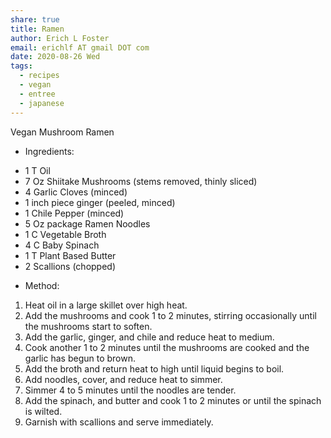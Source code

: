 ```yaml
---
share: true
title: Ramen
author: Erich L Foster
email: erichlf AT gmail DOT com
date: 2020-08-26 Wed
tags:
  - recipes
  - vegan
  - entree
  - japanese
---
```

Vegan Mushroom Ramen
* Ingredients:
- 1 T Oil
- 7 Oz Shiitake Mushrooms (stems removed, thinly sliced)
- 4 Garlic Cloves (minced)
- 1 inch piece ginger (peeled, minced)
- 1 Chile Pepper (minced)
- 5 Oz package Ramen Noodles
- 1 C Vegetable Broth
- 4 C Baby Spinach
- 1 T Plant Based Butter
- 2 Scallions (chopped)

* Method:
1. Heat oil in a large skillet over high heat.
2. Add the mushrooms and cook 1 to 2 minutes, stirring occasionally until the mushrooms
   start to soften.
3. Add the garlic, ginger, and chile and reduce heat to medium.
4. Cook another 1 to 2 minutes until the mushrooms are cooked and the garlic has begun to
   brown.
5. Add the broth and return heat to high until liquid begins to boil.
6. Add noodles, cover, and reduce heat to simmer.
7. Simmer 4 to 5 minutes until the noodles are tender.
8. Add the spinach, and butter and cook 1 to 2 minutes or until the spinach is wilted.
9. Garnish with scallions and serve immediately.
